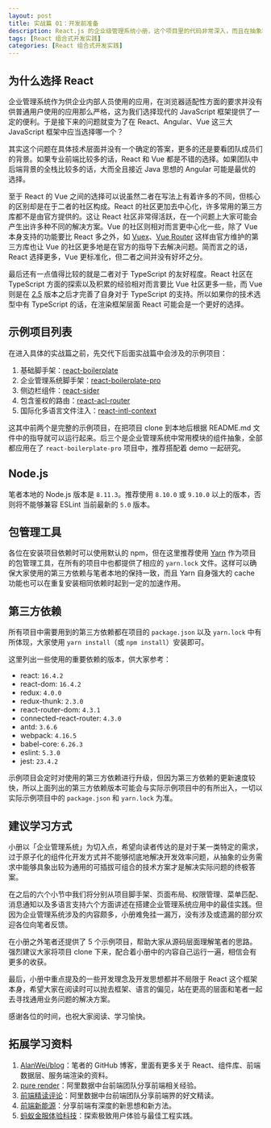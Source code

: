 ```yaml
---
layout: post
title: 实战篇 01：开发前准备
description: React.js 的企业级管理系统小册，这个项目里的代码非常深入，而且在抽象和优化方面也做的无可挑剔。
tags: [React 组合式开发实践]
categories: [React 组合式开发实践]
---
```


## 为什么选择 React

企业管理系统作为供企业内部人员使用的应用，在浏览器适配性方面的要求并没有供普通用户使用的应用那么严格，这为我们选择现代的 JavaScript 框架提供了一定的便利。于是接下来的问题就变为了在 React、Angular、Vue 这三大 JavaScript 框架中应当选择哪一个？

其实这个问题在具体技术层面并没有一个确定的答案，更多的还是要看团队成员们的背景。如果专业前端比较多的话，React 和 Vue 都是不错的选择。如果团队中后端背景的全栈比较多的话，大而全且接近 Java 思想的 Angular 可能是最优的选择。

至于 React 的 Vue 之间的选择可以说虽然二者在写法上有着许多的不同，但核心的区别却是在于二者的社区构成。React 的社区更加去中心化，许多常用的第三方库都不是由官方提供的。这让 React 社区非常得活跃，在一个问题上大家可能会产生出许多种不同的解决方案。Vue 的社区则相对而言更中心化一些，除了 Vue 本身支持的功能要比 React 多之外，如 [Vuex](https://vuex.vuejs.org/)、[Vue Router](https://router.vuejs.org/) 这样由官方维护的第三方库也让 Vue 的社区更多地是在官方的指导下去解决问题。简而言之的话，React 选择更多，Vue 更标准化，但二者之间并没有好坏之分。

最后还有一点值得比较的就是二者对于 TypeScript 的友好程度。React 社区在 TypeScript 方面的探索以及积累的经验相对而言要比 Vue 社区更多一些，而 Vue 则是在 [2.5](https://vuejs.org/v2/guide/typescript.html) 版本之后才完善了自身对于 TypeScript 的支持。所以如果你的技术选型中有 TypeScript 的话，在渲染框架层面 React 可能会是一个更好的选择。

## 示例项目列表

在进入具体的实战篇之前，先交代下后面实战篇中会涉及的示例项目：

1.  基础脚手架：[react-boilerplate](https://github.com/AlanWei/react-boilerplate)
2.  企业管理系统脚手架：[react-boilerplate-pro](https://github.com/AlanWei/react-boilerplate-pro)
3.  侧边栏组件：[react-sider](https://github.com/AlanWei/react-sider)
4.  包含鉴权的路由：[react-acl-router](https://github.com/AlanWei/react-acl-router)
5.  国际化多语言文件注入：[react-intl-context](https://github.com/AlanWei/react-intl-context)

这其中前两个是完整的示例项目，在把项目 clone 到本地后根据 README.md 文件中的指导就可以运行起来。后三个是企业管理系统中常用模块的组件抽象，全部都应用在了 `react-boilerplate-pro` 项目中，推荐搭配着 demo 一起研究。

## Node.js

笔者本地的 Node.js 版本是 `8.11.3`。推荐使用 `8.10.0` 或 `9.10.0` 以上的版本，否则将不能够兼容 ESLint 当前最新的 `5.0` 版本。

## 包管理工具

各位在安装项目依赖时可以使用默认的 npm，但在这里推荐使用 [Yarn](https://yarnpkg.com) 作为项目的包管理工具，在所有的项目中也都提供了相应的 `yarn.lock` 文件。这样可以确保大家使用的第三方依赖与笔者本地的保持一致，而且 Yarn 自身强大的 cache 功能也可以在重复安装相同依赖时起到一定的加速作用。

## 第三方依赖

所有项目中需要用到的第三方依赖都在项目的 `package.json` 以及 `yarn.lock` 中有所体现，大家使用 `yarn install`（或 `npm install`）安装即可。

这里列出一些使用的重要依赖的版本，供大家参考：

- react: `16.4.2`
- react-dom: `16.4.2`
- redux: `4.0.0`
- redux-thunk: `2.3.0`
- react-router-dom: `4.3.1`
- connected-react-router: `4.3.0`
- antd: `3.6.6`
- webpack: `4.16.5`
- babel-core: `6.26.3`
- eslint: `5.3.0`
- jest: `23.4.2`

示例项目会定时对使用的第三方依赖进行升级，但因为第三方依赖的更新速度较快，所以上面列出的第三方依赖版本可能会与实际示例项目中的有所出入，一切以实际示例项目中的 `package.json` 和 `yarn.lock` 为准。

## 建议学习方式

小册以「企业管理系统」为切入点，希望向读者传达的是对于某一类特定的需求，过于原子化的组件化开发方式并不能够彻底地解决开发效率问题，从抽象的业务需求中能够具象出较为通用的可插拔可组合的技术方案才是解决实际问题的终极答案。

在之后的六个小节中我们将分别从项目脚手架、页面布局、权限管理、菜单匹配、消息通知以及多语言支持六个方面讲述在搭建企业管理系统应用中的最佳实践。但因为企业管理系统涉及的内容颇多，小册难免挂一漏万，没有涉及或遗漏的部分欢迎各位向笔者反馈。

在小册之外笔者还提供了 5 个示例项目，帮助大家从源码层面理解笔者的思路。强烈建议大家将项目 clone 下来，配合着小册中的内容自己运行一遍，相信会有更多的收获。

最后，小册中重点提及的一些开发理念及开发思想都并不局限于 React 这个框架本身，希望大家在阅读时可以抛去框架、语言的偏见，站在更高的层面和笔者一起去寻找通用业务问题的解决方案。

感谢各位的时间，也祝大家阅读、学习愉快。

## 拓展学习资料

1.  [AlanWei/blog](https://github.com/AlanWei/blog)：笔者的 GitHub 博客，里面有更多关于 React、组件库、前端数据层、服务端渲染的资料。
2.  [pure render](https://zhuanlan.zhihu.com/purerender)：阿里数据中台前端团队分享前端相关经验。
3.  [前端精读评论](https://zhuanlan.zhihu.com/FrontendPerusal)：阿里数据中台前端团队分享前端界的好文精读。
4.  [前端新能源](https://zhuanlan.zhihu.com/ne-fe)：分享前端有深度的新思想和新方法。
5.  [蚂蚁金服体验科技](https://zhuanlan.zhihu.com/xtech)：探索极致用户体验与最佳工程实践。
